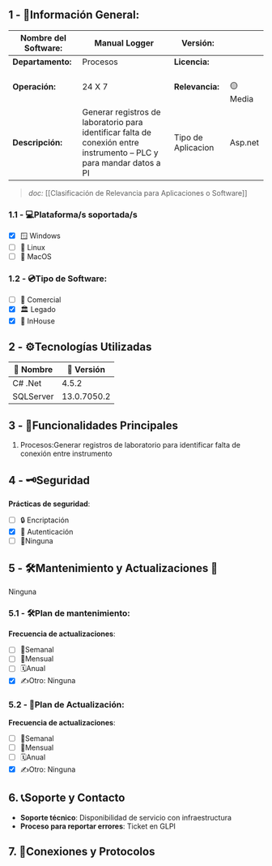 ## **1 - 📓Información General:**

| **Nombre del Software:** | Manual Logger                                                                                                        | **Versión:**       |                    |
| ------------------------ | -------------------------------------------------------------------------------------------------------------------- | ------------------ | ------------------ |
| **Departamento:**        | Procesos                                                                                                             | **Licencia:**      |                    |
| **Operación:**           | 24 X 7                                                                                                               | **Relevancia:**    | <br>🟡 Media  <br> |
| **Descripción:**         | Generar registros de laboratorio para identificar falta de conexión entre instrumento – PLC y para mandar datos a PI | Tipo de Aplicacion | Asp.net            |
> _doc:_ [[Clasificación de Relevancia para Aplicaciones o Software]]

### **1.1 - 💻Plataforma/s soportada/s**
- [x] 🪟 Windows 
- [ ] 🐧 Linux 
- [ ] 🍏 MacOS 

### **1.2 - 💿Tipo de Software:**
- [ ] 💼 Comercial 
- [x] 🏛️ Legado 
- [x] 🏢 InHouse 

## **2 - ⚙️Tecnologías Utilizadas**

| 📝 Nombre | 🔢 Versión  |
| --------- | ----------- |
| C# .Net   | 4.5.2       |
| SQLServer | 13.0.7050.2 |


## **3 - 📃Funcionalidades Principales**
1. Procesos:Generar registros de laboratorio para identificar falta de conexión entre instrumento

## 4 - 🗝️Seguridad
**Prácticas de seguridad**:
- [ ] 🔒 Encriptación
- [x] 🔑 Autenticación 
- [ ] 🚫Ninguna 

## **5 - 🛠️Mantenimiento y Actualizaciones 🔁**
Ninguna
### **5.1 - 🛠️Plan de mantenimiento:** 
**Frecuencia de actualizaciones**:
- [ ] 🔄Semanal 
- [ ] 📅Mensual 
- [ ] 🗓️Anual 
- [x] ✍️Otro: Ninguna
### **5.2 - 🔁Plan de Actualización:** 
**Frecuencia de actualizaciones**:
- [ ] 🔄Semanal 
- [ ] 📅Mensual 
- [ ] 🗓️Anual 
- [x] ✍️Otro: Ninguna

## 6. 📞Soporte y Contacto
- **Soporte técnico**: Disponibilidad de servicio con infraestructura
- **Proceso para reportar errores**: Ticket en GLPI

## 7. 🛜Conexiones y Protocolos



